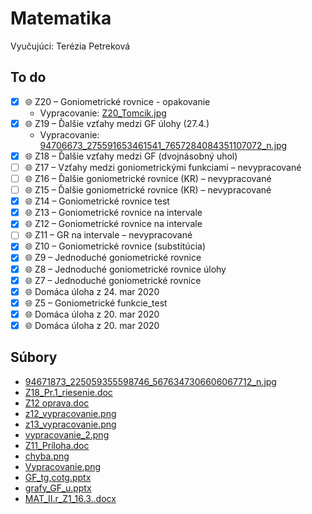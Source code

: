 # Matematika

Vyučujúci: Terézia Petreková

## To do

- [x] :globe_with_meridians: Z20 – Goniometrické rovnice - opakovanie
  - Vypracovanie: [Z20_Tomcik.jpg](Z20_Tomcik.jpg)
- [x] :globe_with_meridians: Z19 – Ďalšie vzťahy medzi GF úlohy (27.4.)
  - Vypracovanie: [94706673_275591653461541_7657284084351107072_n.jpg](94706673_275591653461541_7657284084351107072_n.jpg)
- [x] :globe_with_meridians: Z18 – Ďalšie vzťahy medzi GF (dvojnásobný uhol)
- [ ] :globe_with_meridians: Z17 – Vzťahy medzi goniometrickými funkciami – nevypracované
- [ ] :globe_with_meridians: Z16 – Ďalšie goniometrické rovnice (KR) – nevypracované
- [ ] :globe_with_meridians: Z15 – Ďalšie goniometrické rovnice (KR) – nevypracované
- [x] :globe_with_meridians: Z14 – Goniometrické rovnice test
- [x] :globe_with_meridians: Z13 – Goniometrické rovnice na intervale
- [x] :globe_with_meridians: Z12 – Goniometrické rovnice na intervale
- [ ] :globe_with_meridians: Z11 – GR na intervale – nevypracované
- [x] :globe_with_meridians: Z10 – Goniometrické rovnice (substitúcia)
- [x] :globe_with_meridians: Z9 – Jednoduché goniometrické rovnice
- [x] :globe_with_meridians: Z8 – Jednoduché goniometrické rovnice úlohy
- [x] :globe_with_meridians: Z7 – Jednoduché goniometrické rovnice
- [x] :globe_with_meridians: Domáca úloha z 24. mar 2020
- [x] :globe_with_meridians: Z5 – Goniometrické funkcie_test
- [x] :globe_with_meridians: Domáca úloha z 20. mar 2020
- [x] :globe_with_meridians: Domáca úloha z 20. mar 2020

## Súbory

- [94671873_225059355598746_5676347306606067712_n.jpg](94671873_225059355598746_5676347306606067712_n.jpg)
-  [Z18_Pr.1_riesenie.doc](Z18_Pr.1_riesenie.doc)
- [Z12 oprava.doc](Z12%20oprava.doc)
- [z12_vypracovanie.png](z12_vypracovanie.PNG)
- [z13_vypracovanie.png](z13_vypracovanie.PNG)
- [vypracovanie_2.png](vypracovanie_2.PNG)
- [Z11_Príloha.doc](Z11_Príloha.doc)
- [chyba.png](chyba.PNG)
- [Vypracovanie.png](Vypracovanie.PNG)
- [GF_tg,cotg.pptx](GF_tg,cotg.pptx)
- [grafy_GF_u.pptx](grafy_GF_u.pptx)
- [MAT_II.r_Z1_16.3..docx](MAT_II.r_Z1_16.3..docx)